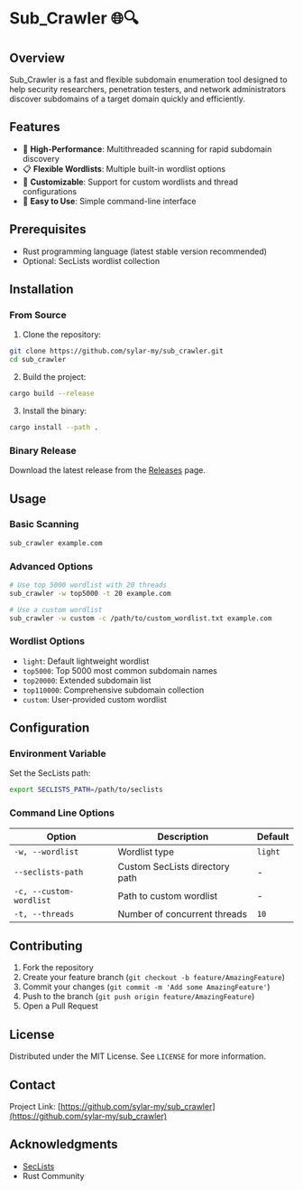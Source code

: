 # Sub_Crawler 🌐🔍

## Overview

Sub_Crawler is a fast and flexible subdomain enumeration tool designed to help security researchers, penetration testers, and network administrators discover subdomains of a target domain quickly and efficiently.


## Features

- 🚀 **High-Performance**: Multithreaded scanning for rapid subdomain discovery
- 📋 **Flexible Wordlists**: Multiple built-in wordlist options
- 🔧 **Customizable**: Support for custom wordlists and thread configurations
- 🎯 **Easy to Use**: Simple command-line interface

## Prerequisites

- Rust programming language (latest stable version recommended)
- Optional: SecLists wordlist collection

## Installation

### From Source

1. Clone the repository:
```bash
git clone https://github.com/sylar-my/sub_crawler.git
cd sub_crawler
```

2. Build the project:
```bash
cargo build --release
```

3. Install the binary:
```bash
cargo install --path .
```

### Binary Release

Download the latest release from the [Releases](https://github.com/sylar-my/sub_crawler/releases) page.

## Usage

### Basic Scanning

```bash
sub_crawler example.com
```

### Advanced Options

```bash
# Use top 5000 wordlist with 20 threads
sub_crawler -w top5000 -t 20 example.com

# Use a custom wordlist
sub_crawler -w custom -c /path/to/custom_wordlist.txt example.com
```

### Wordlist Options

- `light`: Default lightweight wordlist
- `top5000`: Top 5000 most common subdomain names
- `top20000`: Extended subdomain list
- `top110000`: Comprehensive subdomain collection
- `custom`: User-provided custom wordlist

## Configuration

### Environment Variable

Set the SecLists path:
```bash
export SECLISTS_PATH=/path/to/seclists
```

### Command Line Options

| Option | Description | Default |
|--------|-------------|---------|
| `-w, --wordlist` | Wordlist type | `light` |
| `--seclists-path` | Custom SecLists directory path | - |
| `-c, --custom-wordlist` | Path to custom wordlist | - |
| `-t, --threads` | Number of concurrent threads | `10` |

## Contributing

1. Fork the repository
2. Create your feature branch (`git checkout -b feature/AmazingFeature`)
3. Commit your changes (`git commit -m 'Add some AmazingFeature'`)
4. Push to the branch (`git push origin feature/AmazingFeature`)
5. Open a Pull Request

## License

Distributed under the MIT License. See `LICENSE` for more information.

## Contact

Project Link: [https://github.com/sylar-my/sub_crawler](https://github.com/sylar-my/sub_crawler)

## Acknowledgments

- [SecLists](https://github.com/danielmiessler/SecLists)
- Rust Community
